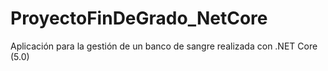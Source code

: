 # ProyectoFinDeGrado_NetCore
Aplicación para la gestión de un banco de sangre realizada con .NET Core (5.0)
